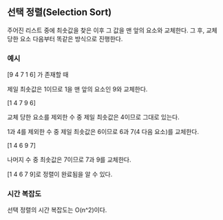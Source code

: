 ## 선택 정렬(Selection Sort)

주어진 리스트 중에 최솟값을 찾은 이후 그 값을 맨 앞의 요소와 교체한다.
그 후, 교체 당한 요소 다음부터 똑같은 방식으로 진행한다.

### 예시

[9 4 7 1 6] 가 존재할 때

제일 최솟값은 1이므로 1을 맨 앞의 요소인 9와 교체한다.

[1 4 7 9 6]

교체 당한 요소를 제외한 수 중 제일 최솟값은 4이므로 그대로 있는다.

1과 4를 제외한 수 중 제일 최솟값은 6이므로 6과 7(4 다음 요소)를 교체한다.

[1 4 6 9 7]

나머지 수 중 최솟값은 7이므로 7과 9를 교체한다.

[1 4 6 7 9]로 정렬이 완료됨을 알 수 있다.

### 시간 복잡도
선택 정렬의 시간 복잡도는 O(n^2)이다. 